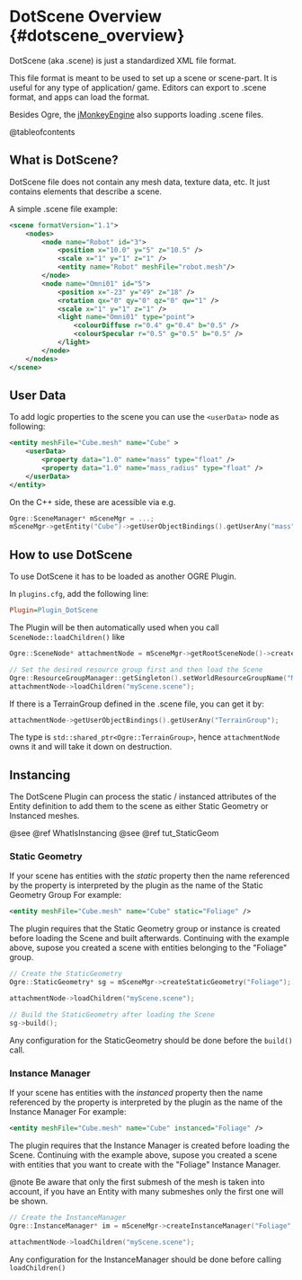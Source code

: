 # DotScene Overview {#dotscene_overview}

DotScene (aka .scene) is just a standardized XML file format.

This file format is meant to be used to set up a scene or scene-part. It is useful for any type of application/ game. Editors can export to .scene format, and apps can load the format.

Besides Ogre, the [jMonkeyEngine](http://jmonkeyengine.org/) also supports loading .scene files.

@tableofcontents

## What is DotScene?
DotScene file does not contain any mesh data, texture data, etc. It just contains elements that describe a scene.

A simple .scene file example:
```xml
<scene formatVersion="1.1">
    <nodes>
        <node name="Robot" id="3">
            <position x="10.0" y="5" z="10.5" />
            <scale x="1" y="1" z="1" />
            <entity name="Robot" meshFile="robot.mesh"/>
        </node>
        <node name="Omni01" id="5">
            <position x="-23" y="49" z="18" />
            <rotation qx="0" qy="0" qz="0" qw="1" />
            <scale x="1" y="1" z="1" />
            <light name="Omni01" type="point">
                <colourDiffuse r="0.4" g="0.4" b="0.5" />
                <colourSpecular r="0.5" g="0.5" b="0.5" />
            </light>
        </node>
    </nodes>
</scene>
```

## User Data

To add logic properties to the scene you can use the `<userData>` node as following:

```xml
<entity meshFile="Cube.mesh" name="Cube" >
    <userData>
        <property data="1.0" name="mass" type="float" />
        <property data="1.0" name="mass_radius" type="float" />
    </userData>
</entity>
```

On the C++ side, these are acessible via e.g.
```cpp
Ogre::SceneManager* mSceneMgr = ...;
mSceneMgr->getEntity("Cube")->getUserObjectBindings().getUserAny("mass");
```

## How to use DotScene
To use DotScene it has to be loaded as another OGRE Plugin.

In `plugins.cfg`, add the following line:
```ini
Plugin=Plugin_DotScene
```

The Plugin will be then automatically used when you call `SceneNode::loadChildren()` like
```cpp
Ogre::SceneNode* attachmentNode = mSceneMgr->getRootSceneNode()->createChildSceneNode();

// Set the desired resource group first and then load the Scene
Ogre::ResourceGroupManager::getSingleton().setWorldResourceGroupName("MyGroup");
attachmentNode->loadChildren("myScene.scene");
```

If there is a TerrainGroup defined in the .scene file, you can get it by:
```cpp
attachmentNode->getUserObjectBindings().getUserAny("TerrainGroup");
```
The type is `std::shared_ptr<Ogre::TerrainGroup>`, hence `attachmentNode` owns it and will take it down on destruction.

## Instancing
The DotScene Plugin can process the static / instanced attributes of the Entity definition to add them to the scene as either Static Geometry or Instanced meshes.

@see @ref WhatIsInstancing
@see @ref tut_StaticGeom

### Static Geometry
If your scene has entities with the *static* property then the name referenced by the property is interpreted by the plugin as the name of the Static Geometry Group
For example:
```xml
<entity meshFile="Cube.mesh" name="Cube" static="Foliage" />
```

The plugin requires that the Static Geometry group or instance is created before loading the Scene and built afterwards.
Continuing with the example above, supose you created a scene with entities belonging to the "Foliage" group.

```cpp
// Create the StaticGeometry
Ogre::StaticGeometry* sg = mSceneMgr->createStaticGeometry("Foliage");

attachmentNode->loadChildren("myScene.scene");

// Build the StaticGeometry after loading the Scene
sg->build();
```

Any configuration for the StaticGeometry should be done before the `build()` call.

### Instance Manager
If your scene has entities with the *instanced* property then the name referenced by the property is interpreted by the plugin as the name of the Instance Manager
For example:
```xml
<entity meshFile="Cube.mesh" name="Cube" instanced="Foliage" />
```

The plugin requires that the Instance Manager is created before loading the Scene.
Continuing with the example above, supose you created a scene with entities that you want to create with the "Foliage" Instance Manager.

@note Be aware that only the first submesh of the mesh is taken into account, if you have an Entity with many submeshes only the first one will be shown.

```cpp
// Create the InstanceManager
Ogre::InstanceManager* im = mSceneMgr->createInstanceManager("Foliage", "Cube.mesh", "MyGroup", Ogre::InstanceManager::ShaderBased, 80, Ogre::IM_USEALL);

attachmentNode->loadChildren("myScene.scene");
```

Any configuration for the InstanceManager should be done before calling `loadChildren()`
